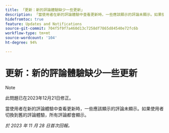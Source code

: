 ```yaml
---
title: 「更新：新的評論體驗缺少一些更新」
description: 「當使用者在新的評論體驗中查看更新時，一些應該顯示的評論未顯示。如果使用者切換到舊的評論體驗，所有評論都會顯示。」
hidefromtoc: true
feature: Updates and Notifications
source-git-commit: 704f5f9f7a460d13c7258df7865d84540e72fc6b
workflow-type: tm+mt
source-wordcount: '104'
ht-degree: 94%

---
```



# 更新：新的評論體驗缺少一些更新

>[!NOTE]
>
>此問題已在2023年12月21日修正。

當使用者在新的評論體驗中查看更新時，一些應該顯示的評論未顯示。如果使用者切換到舊的評論體驗，所有評論都會顯示。

_於 2023 年 11 月 28 日首次回報。_
